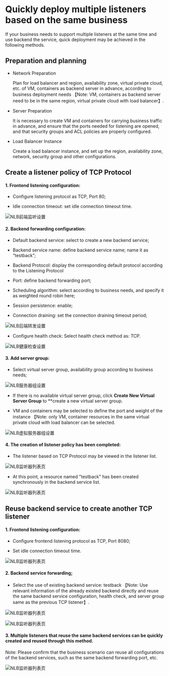 # Quickly deploy multiple listeners based on the same business

  If your business needs to support multiple listeners at the same time and use backend the service, quick deployment may be achieved in the following methods.

## Preparation and planning

- Network Preparation

  Plan for load balancer and region, availability zone, virtual private cloud, etc. of VM, containers as backend server in advance, according to business deployment needs 【Note: VM, containers as backend server need to be in the same region, virtual private cloud with load balancer】.	
 
- Server Preparation

  It is necessary to create VM and containers for carrying business traffic in advance, and ensure that the ports needed for listening are opened, and that security groups and ACL policies are properly configured.

- Load Balancer Instance

  Create a load balancer instance, and set up the region, availability zone, network, security group and other configurations.

## Create a listener policy of TCP Protocol

#### 1. Frontend listening configuration:
	
- Configure listening protocol as TCP, Port 80;

- Idle connection timeout: set idle connection timeout time.

![NLB前端监听设置](../../../../image/Networking/NLB/NLB-ML-Listener.png)

#### 2. Backend forwarding configuration:
	
- Default backend service: select to create a new backend service;

- Backend service name: define backend service name; name it as “testback”;

- Backend Protocol: display the corresponding default protocol according to the Listening Protocol

- Port: define backend forwarding port;

- Scheduling algorithm: select according to business needs, and specify it as weighted round robin here;

- Session persistence: enable;

- Connection draining: set the connection draining timeout period;

![NLB后端转发设置](../../../../image/Networking/NLB/NLB-ML-Backend.png)

- Configure health check: Select health check method as: TCP.

![NLB健康检查设置](../../../../image/Networking/NLB/NLB-ML-Health.png)

#### 3. Add server group:

- Select virtual server group, availability group according to business needs;

![NLB服务器组设置](../../../../image/Networking/NLB/NLB-ML-TG.png)

- If there is no available virtual server group, click **Create New Virtual Server Group** to **create a new virtual server group.

- VM and containers may be selected to define the port and weight of the instance 【Note: only VM, container resources in the same virtual private cloud with load balancer can be selected.

![NLB虚拟服务器组设置](../../../../image/Networking/NLB/NLB-084.png)

#### 4. The creation of listener policy has been completed:

- The listener based on TCP Protocol may be viewed in the listener list.

![NLB监听器列表页](../../../../image/Networking/NLB/NLB-ML-Listenerlist.png)

- At this point, a resource named "testback" has been created synchronously in the backend service list.

![NLB监听器列表页](../../../../image/Networking/NLB/NLB-ML-Backlist.png)

## Reuse backend service to create another TCP listener

#### 1. Frontend listening configuration:

- Configure frontend listening protocol as TCP, Port 8080;

- Set idle connection timeout time.

![NLB监听器列表页](../../../../image/Networking/NLB/NLB-ML-Listener2.png)

#### 2. Backend service forwarding;

- Select the use of existing backend service: testback 【Note: Use relevant information of the already existed backend directly and reuse the same backend service configuration, health check, and server group same as the previous TCP listener】.

![NLB监听器列表页](../../../../image/Networking/NLB/NLB-ML-Backend2.png)

![NLB监听器列表页](../../../../image/Networking/NLB/NLB-ML-TG2.png)

#### 3. Multiple listeners that reuse the same backend services can be quickly created and reused through this method.

  Note: Please confirm that the business scenario can reuse all configurations of the backend services, such as the same backend forwarding port, etc.

![NLB监听器列表页](../../../../image/Networking/NLB/NLB-ML-List.png)
